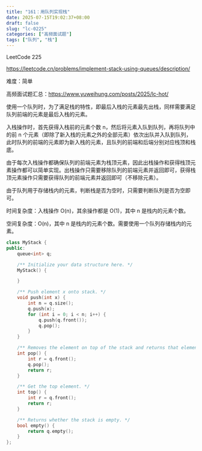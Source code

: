 ```yaml
---
title: "161：用队列实现栈"
date: 2025-07-15T19:02:37+08:00
draft: false
slug: "lc-0225"
categories: ["高频面试题"]
tags: ["队列", "栈"]
---
```


LeetCode 225

https://leetcode.cn/problems/implement-stack-using-queues/description/

难度：简单

高频面试题汇总：https://www.yuweihung.com/posts/2025/lc-hot/

使用一个队列时，为了满足栈的特性，即最后入栈的元素最先出栈，同样需要满足队列前端的元素是最后入栈的元素。

入栈操作时，首先获得入栈前的元素个数 n，然后将元素入队到队列，再将队列中的前 n 个元素（即除了新入栈的元素之外的全部元素）依次出队并入队到队列，此时队列的前端的元素即为新入栈的元素，且队列的前端和后端分别对应栈顶和栈底。

由于每次入栈操作都确保队列的前端元素为栈顶元素，因此出栈操作和获得栈顶元素操作都可以简单实现。出栈操作只需要移除队列的前端元素并返回即可，获得栈顶元素操作只需要获得队列的前端元素并返回即可（不移除元素）。

由于队列用于存储栈内的元素，判断栈是否为空时，只需要判断队列是否为空即可。

时间复杂度：入栈操作 O(n)，其余操作都是 O(1)，其中 n 是栈内的元素个数。

空间复杂度：O(n)，其中 n 是栈内的元素个数。需要使用一个队列存储栈内的元素。

<!--more-->

```cpp
class MyStack {
public:
    queue<int> q;

    /** Initialize your data structure here. */
    MyStack() {

    }

    /** Push element x onto stack. */
    void push(int x) {
        int n = q.size();
        q.push(x);
        for (int i = 0; i < n; i++) {
            q.push(q.front());
            q.pop();
        }
    }

    /** Removes the element on top of the stack and returns that element. */
    int pop() {
        int r = q.front();
        q.pop();
        return r;
    }

    /** Get the top element. */
    int top() {
        int r = q.front();
        return r;
    }

    /** Returns whether the stack is empty. */
    bool empty() {
        return q.empty();
    }
};
```
